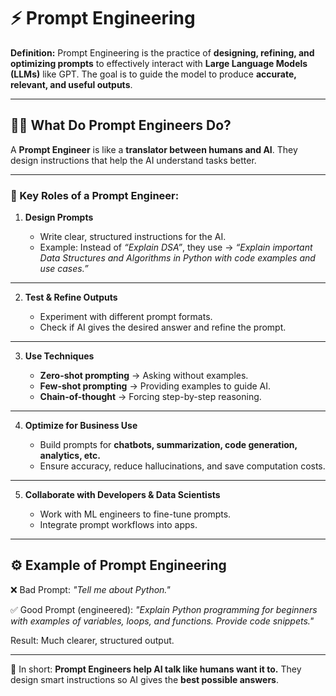 # ⚡ Prompt Engineering

**Definition:**
Prompt Engineering is the practice of **designing, refining, and optimizing prompts** to effectively interact with **Large Language Models (LLMs)** like GPT.
The goal is to guide the model to produce **accurate, relevant, and useful outputs**.

---

## 👨‍💻 What Do Prompt Engineers Do?

A **Prompt Engineer** is like a **translator between humans and AI**.
They design instructions that help the AI understand tasks better.

---

### 🔑 Key Roles of a Prompt Engineer:

1. **Design Prompts**

   * Write clear, structured instructions for the AI.
   * Example: Instead of *“Explain DSA”*, they use → *“Explain important Data Structures and Algorithms in Python with code examples and use cases.”*

---

2. **Test & Refine Outputs**

   * Experiment with different prompt formats.
   * Check if AI gives the desired answer and refine the prompt.

---

3. **Use Techniques**

   * **Zero-shot prompting** → Asking without examples.
   * **Few-shot prompting** → Providing examples to guide AI.
   * **Chain-of-thought** → Forcing step-by-step reasoning.

---

4. **Optimize for Business Use**

   * Build prompts for **chatbots, summarization, code generation, analytics, etc.**
   * Ensure accuracy, reduce hallucinations, and save computation costs.

---

5. **Collaborate with Developers & Data Scientists**

   * Work with ML engineers to fine-tune prompts.
   * Integrate prompt workflows into apps.

---

## ⚙️ Example of Prompt Engineering

❌ Bad Prompt:
*"Tell me about Python."*

✅ Good Prompt (engineered):
*"Explain Python programming for beginners with examples of variables, loops, and functions. Provide code snippets."*

Result: Much clearer, structured output.

---

🚀 In short:
**Prompt Engineers help AI talk like humans want it to.** They design smart instructions so AI gives the **best possible answers**.
